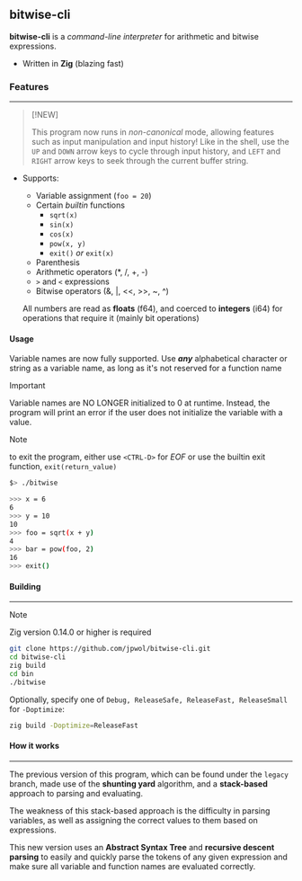 ## bitwise-cli

**bitwise-cli** is a _command-line interpreter_ for arithmetic and bitwise expressions.

- Written in **Zig** (blazing fast)

### Features

---

> [!NEW]
>
> This program now runs in _non-canonical_ mode, allowing features such as input manipulation and input history! Like in
> the shell, use the `UP` and `DOWN` arrow keys to cycle through input history, and `LEFT` and `RIGHT` arrow keys to seek
> through the current buffer string.

- Supports:

  - Variable assignment (`foo = 20`)
  - Certain _builtin_ functions
    - `sqrt(x)`
    - `sin(x)`
    - `cos(x)`
    - `pow(x, y)`
    - `exit()` _or_ `exit(x)`
  - Parenthesis
  - Arithmetic operators (\*, /, +, -)
  - `>` and `<` expressions
  - Bitwise operators (&, |, <<, >>, ~, ^)

  All numbers are read as **floats** (f64), and coerced to **integers** (i64) for operations that require it (mainly bit operations)

#### Usage

Variable names are now fully supported. Use **_any_** alphabetical character or string as a variable name, as long as it's not reserved for a function name

> [!IMPORTANT]
>
> Variable names are NO LONGER initialized to 0 at runtime. Instead, the program will print an error if the user does not initialize the variable with a value.

> [!NOTE]
> to exit the program, either use `<CTRL-D>` for _EOF_ or use the builtin exit function, `exit(return_value)`

```bash
$> ./bitwise

>>> x = 6
6
>>> y = 10
10
>>> foo = sqrt(x + y)
4
>>> bar = pow(foo, 2)
16
>>> exit()
```

#### Building

---

> [!NOTE]
> Zig version 0.14.0 or higher is required

```bash
git clone https://github.com/jpwol/bitwise-cli.git
cd bitwise-cli
zig build
cd bin
./bitwise
```

Optionally, specify one of `Debug, ReleaseSafe, ReleaseFast, ReleaseSmall` for `-Doptimize`:

```bash
zig build -Doptimize=ReleaseFast
```

#### How it works

---

The previous version of this program, which can be found under the `legacy` branch, made use of the **shunting yard** algorithm, and a **stack-based** approach to parsing and evaluating.

The weakness of this stack-based approach is the difficulty in parsing variables, as well as assigning the correct values to them based on expressions.

This new version uses an **Abstract Syntax Tree** and **recursive descent parsing** to easily and quickly parse the tokens of any given expression and make sure all variable and function names are evaluated correctly.
